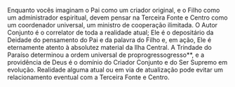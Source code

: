 ﻿Enquanto vocês imaginam o Pai como um criador original, e o Filho como um administrador espiritual, devem pensar na Terceira Fonte e Centro como um coordenador universal, um ministro de cooperação ilimitada. O Autor Conjunto é o correlator de toda a realidade atual; Ele é o depositário da Deidade do pensamento do Pai e da palavra do Filho e, em ação, Ele é eternamente atento à absolutez material da Ilha Central. A Trindade do Paraíso determinou a ordem universal de proprogressogresso**, e a providência de Deus é o domínio do Criador Conjunto e do Ser Supremo em evolução. Realidade alguma atual ou em via de atualização pode evitar um relacionamento eventual com a Terceira Fonte e Centro.